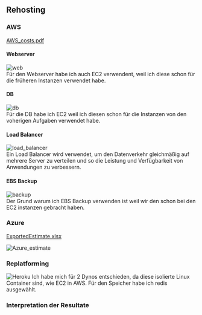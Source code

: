 ## Rehosting

### AWS
[AWS_costs.pdf](https://github.com/user-attachments/files/17190232/AWS_costs.pdf)

#### Webserver
![web](https://github.com/user-attachments/assets/cbbc5c70-0186-4ca2-8c5d-3763e101740f)
<br>
Für den Webserver habe ich auch EC2 verwendent, weil ich diese schon für die früheren Instanzen verwendet habe.

#### DB
![db](https://github.com/user-attachments/assets/dc7f6ff6-4702-4d85-b434-7ab8969d6878)
<br>
Für die DB habe ich EC2 weil ich diesen schon für die Instanzen von den voherigen Aufgaben verwendet habe. 

#### Load Balancer
![load_balancer](https://github.com/user-attachments/assets/a7c9d187-62c1-4256-a29c-ca62f06cc0b2)
<br>
Ein Load Balancer wird verwendet, um den Datenverkehr gleichmäßig auf mehrere Server zu verteilen und so die Leistung und Verfügbarkeit von Anwendungen zu verbessern.
#### EBS Backup
![backup](https://github.com/user-attachments/assets/9a6cc20e-fe70-4306-bf88-bc7c8eba928b)
<br>
Der Grund warum ich EBS Backup verwenden ist weil wir den schon bei den EC2 instanzen gebracht haben.

### Azure
[ExportedEstimate.xlsx](https://github.com/user-attachments/files/17190240/ExportedEstimate.xlsx)

![Azure_estimate](https://github.com/user-attachments/assets/9d488ce7-f34e-4a15-973f-692c2f19c391)

### Replatforming
![Heroku](https://github.com/user-attachments/assets/58406299-36c2-4b69-9b80-190478758e41)
Ich habe mich für 2 Dynos entschieden, da diese isolierte Linux Container sind, wie EC2 in AWS. Für den Speicher habe ich redis ausgewählt.


### Interpretation der Resultate


